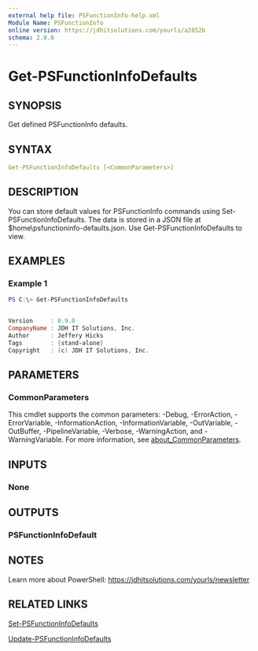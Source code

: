 ```yaml
---
external help file: PSFunctionInfo-help.xml
Module Name: PSFunctionInfo
online version: https://jdhitsolutions.com/yourls/a2852b
schema: 2.0.0
---
```


# Get-PSFunctionInfoDefaults

## SYNOPSIS

Get defined PSFunctionInfo defaults.

## SYNTAX

```yaml
Get-PSFunctionInfoDefaults [<CommonParameters>]
```

## DESCRIPTION

You can store default values for PSFunctionInfo commands using Set-PSFunctionInfoDefaults. The data is stored in a JSON file at $home\psfunctioninfo-defaults.json. Use Get-PSFunctionInfoDefaults to view.

## EXAMPLES

### Example 1

```powershell
PS C:\> Get-PSFunctionInfoDefaults


Version     : 0.9.0
CompanyName : JDH IT Solutions, Inc.
Author      : Jeffery Hicks
Tags        : {stand-alone}
Copyright   : (c) JDH IT Solutions, Inc.
```

## PARAMETERS

### CommonParameters

This cmdlet supports the common parameters: -Debug, -ErrorAction, -ErrorVariable, -InformationAction, -InformationVariable, -OutVariable, -OutBuffer, -PipelineVariable, -Verbose, -WarningAction, and -WarningVariable. For more information, see [about_CommonParameters](http://go.microsoft.com/fwlink/?LinkID=113216).

## INPUTS

### None

## OUTPUTS

### PSFunctionInfoDefault

## NOTES

Learn more about PowerShell: https://jdhitsolutions.com/yourls/newsletter

## RELATED LINKS

[Set-PSFunctionInfoDefaults](Set-PSFunctionInfoDefaults.md)

[Update-PSFunctionInfoDefaults](Update-PSFunctionInfoDefaults.md)
